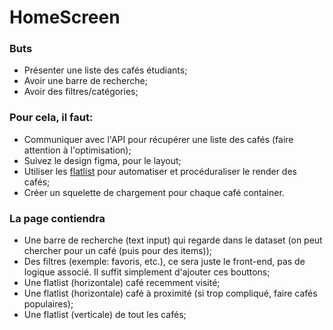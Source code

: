 # HomeScreen

### Buts

- Présenter une liste des cafés étudiants;
- Avoir une barre de recherche;
- Avoir des filtres/catégories;

### Pour cela, il faut:

- Communiquer avec l'API pour récupérer une liste des cafés (faire attention à l'optimisation);
- Suivez le design figma, pour le layout;
- Utiliser les [flatlist](https://reactnative.dev/docs/flatlist) pour automatiser et procéduraliser le render des cafés;
- Créer un squelette de chargement pour chaque café container.

### La page contiendra

- Une barre de recherche (text input) qui regarde dans le dataset (on peut chercher pour un café (puis pour des items));
- Des filtres (exemple: favoris, etc.), ce sera juste le front-end, pas de logique associé. Il suffit simplement d'ajouter ces bouttons;
- Une flatlist (horizontale) café recemment visité;
- Une flatlist (horizontale) café à proximité (si trop compliqué, faire cafés populaires);
- Une flatlist (verticale) de tout les cafés;
